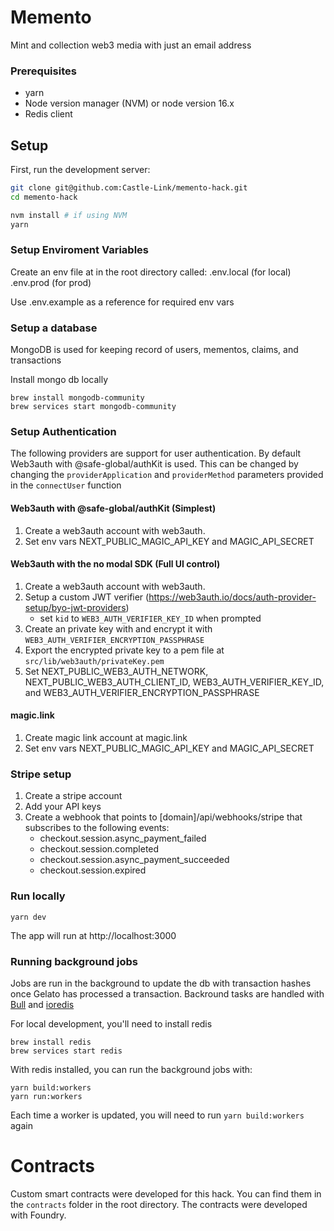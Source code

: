 # Memento

Mint and collection web3 media with just an email address

### Prerequisites

- yarn
- Node version manager (NVM) or node version 16.x
- Redis client

## Setup

First, run the development server:

```bash
git clone git@github.com:Castle-Link/memento-hack.git
cd memento-hack

nvm install # if using NVM
yarn
```

### Setup Enviroment Variables

Create an env file at in the root directory called:
.env.local (for local)
.env.prod (for prod)

Use .env.example as a reference for required env vars

### Setup a database

MongoDB is used for keeping record of users, mementos, claims, and transactions

Install mongo db locally

```
brew install mongodb-community
brew services start mongodb-community
```

### Setup Authentication

The following providers are support for user authentication. By default Web3auth with @safe-global/authKit is used. This can be changed by changing the `providerApplication` and `providerMethod` parameters provided in the `connectUser` function

#### Web3auth with @safe-global/authKit (Simplest)

1. Create a web3auth account with web3auth.
2. Set env vars NEXT_PUBLIC_MAGIC_API_KEY and MAGIC_API_SECRET

#### Web3auth with the no modal SDK (Full UI control)

1. Create a web3auth account with web3auth.
2. Setup a custom JWT verifier (https://web3auth.io/docs/auth-provider-setup/byo-jwt-providers)
   - set `kid` to `WEB3_AUTH_VERIFIER_KEY_ID` when prompted
3. Create an private key with and encrypt it with `WEB3_AUTH_VERIFIER_ENCRYPTION_PASSPHRASE`
4. Export the encrypted private key to a pem file at `src/lib/web3auth/privateKey.pem`
5. Set NEXT_PUBLIC_WEB3_AUTH_NETWORK, NEXT_PUBLIC_WEB3_AUTH_CLIENT_ID, WEB3_AUTH_VERIFIER_KEY_ID, and WEB3_AUTH_VERIFIER_ENCRYPTION_PASSPHRASE

#### magic.link

1. Create magic link account at magic.link
2. Set env vars NEXT_PUBLIC_MAGIC_API_KEY and MAGIC_API_SECRET

### Stripe setup

1. Create a stripe account
2. Add your API keys
3. Create a webhook that points to [domain]/api/webhooks/stripe that subscribes to the following events:
   - checkout.session.async_payment_failed
   - checkout.session.completed
   - checkout.session.async_payment_succeeded
   - checkout.session.expired

### Run locally

```
yarn dev
```

The app will run at http://localhost:3000

### Running background jobs

Jobs are run in the background to update the db with transaction hashes once Gelato has processed a transaction. Backround tasks are handled with [Bull](https://docs.bullmq.io/) and [ioredis](https://github.com/luin/ioredis)

For local development, you'll need to install redis

```
brew install redis
brew services start redis
```

With redis installed, you can run the background jobs with:

```
yarn build:workers
yarn run:workers
```

Each time a worker is updated, you will need to run `yarn build:workers` again

# Contracts
Custom smart contracts were developed for this hack. You can find them in the `contracts` folder in the root directory. The contracts were developed with Foundry.